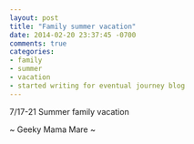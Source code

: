 ```yaml
---
layout: post
title: "Family summer vacation"
date: 2014-02-20 23:37:45 -0700
comments: true
categories:
- family
- summer
- vacation
- started writing for eventual journey blog
---
```

7/17-21 Summer family vacation

~ Geeky Mama Mare ~

